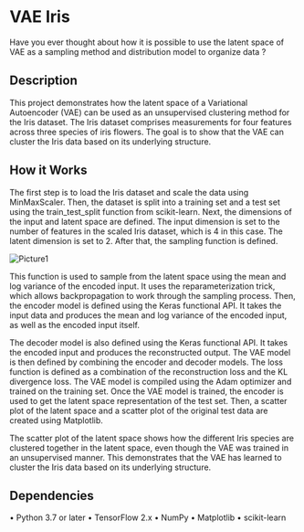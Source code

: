 # VAE Iris
Have you ever thought about how it is possible to use the latent space of VAE as a sampling method 
and distribution model to organize data ?

## Description
This project demonstrates how the latent space of a Variational Autoencoder (VAE) can be used as an unsupervised clustering
method for the Iris dataset. The Iris dataset comprises measurements for four features across three species of iris flowers.
The goal is to show that the VAE can cluster the Iris data based on its underlying structure.

## How it Works
The first step is to load the Iris dataset and scale the data using MinMaxScaler. Then, the dataset is split into a training set
and a test set using the train_test_split function from scikit-learn.
Next, the dimensions of the input and latent space are defined. The input dimension is set to the number of features in the scaled
Iris dataset, which is 4 in this case. The latent dimension is set to 2. After that, the sampling function is defined. 

![Picture1](https://user-images.githubusercontent.com/60298348/232998181-f5c0f050-c878-4ca4-a441-58504069b4d5.png)

This function is used to sample from the latent space using the mean and log variance
of the encoded input. It uses the reparameterization trick, which allows backpropagation to work through the sampling process.
Then, the encoder model is defined using the Keras functional API. It takes the input data and produces the mean and log variance
of the encoded input, as well as the encoded input itself.

The decoder model is also defined using the Keras functional API. It takes the encoded input and produces the reconstructed output.
The VAE model is then defined by combining the encoder and decoder models. The loss function is defined as a combination of the 
reconstruction loss and the KL divergence loss. The VAE model is compiled using the Adam optimizer and trained on the training set.
Once the VAE model is trained, the encoder is used to get the latent space representation of the test set. Then, a scatter plot of
the latent space and a scatter plot of the original test data are created using Matplotlib.

The scatter plot of the latent space shows how the different Iris species are clustered together in the latent space, 
even though the VAE was trained in an unsupervised manner. This demonstrates that the VAE has learned to cluster the Iris data 
based on its underlying structure.

## Dependencies
•	Python 3.7 or later
•	TensorFlow 2.x
•	NumPy
•	Matplotlib
•	scikit-learn
